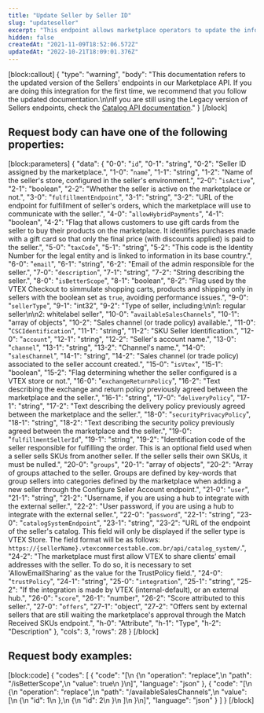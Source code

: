 ```yaml
---
title: "Update Seller by Seller ID"
slug: "updateseller"
excerpt: "This endpoint allows marketplace operators to update the information of sellers connected to their account. You can replace a path's value with another value in order to update that single information. There is no need to fill all the body params available, only the one you wish to update."
hidden: false
createdAt: "2021-11-09T18:52:06.572Z"
updatedAt: "2022-10-21T18:09:01.376Z"
---
```

[block:callout]
{
  "type": "warning",
  "body": "This documentation refers to the updated version of the Sellers' endpoints in our Marketplace API. If you are doing this integration for the first time, we recommend that you follow the updated documentation.\n\nIf you are still using the Legacy version of Sellers endpoints, check the [Catalog API documentation](https://developers.vtex.com/vtex-rest-api/reference/catalog-api-seller)."
}
[/block]
## Request body can have one of the following properties:

[block:parameters]
{
  "data": {
    "0-0": "`id`",
    "0-1": "string",
    "0-2": "Seller ID assigned by the marketplace.",
    "1-0": "`name`",
    "1-1": "string",
    "1-2": "Name of the seller's store, configured in the seller's environment.",
    "2-0": "`isActive`",
    "2-1": "boolean",
    "2-2": "Whether the seller is active on the marketplace or not.",
    "3-0": "`fulfillmentEndpoint`",
    "3-1": "string",
    "3-2": "URL of the endpoint for fulfillment of seller's orders, which the marketplace will use to communicate with the seller.",
    "4-0": "`allowHybridPayments`",
    "4-1": "boolean",
    "4-2": "Flag that allows customers to use gift cards from the seller to buy their products on the marketplace. It identifies purchases made with a gift card so that only the final price (with discounts applied) is paid to the seller.",
    "5-0": "`taxCode`",
    "5-1": "string",
    "5-2": "This code is the Identity Number for the legal entity and is linked to information in its base country.",
    "6-0": "`email`",
    "6-1": "string",
    "6-2": "Email of the admin responsible for the seller.",
    "7-0": "`description`",
    "7-1": "string",
    "7-2": "String describing the seller.",
    "8-0": "`isBetterScope`",
    "8-1": "boolean",
    "8-2": "Flag used by the VTEX Checkout to simmulate shopping carts, products and shipping only in sellers with the boolean set as `true`, avoiding performance issues.",
    "9-0": "`sellerType`",
    "9-1": "int32",
    "9-2": "Type of seller, including:\n\n1: regular seller\n\n2: whitelabel seller",
    "10-0": "`availableSalesChannels`",
    "10-1": "array of objects",
    "10-2": "Sales channel (or trade policy) available.",
    "11-0": "`CSCIdentification`",
    "11-1": "string",
    "11-2": "SKU Seller Identification.",
    "12-0": "`account`",
    "12-1": "string",
    "12-2": "Seller's account name.",
    "13-0": "`channel`",
    "13-1": "string",
    "13-2": "Channel's name.",
    "14-0": "`salesChannel`",
    "14-1": "string",
    "14-2": "Sales channel (or trade policy) associated to the seller account created.",
    "15-0": "`isVtex`",
    "15-1": "boolean",
    "15-2": "Flag determining whether the seller configured is a VTEX store or not.",
    "16-0": "`exchangeReturnPolicy`",
    "16-2": "Text describing the exchange and return policy previously agreed between the marketplace and the seller.",
    "16-1": "string",
    "17-0": "`deliveryPolicy`",
    "17-1": "string",
    "17-2": "Text describing the delivery policy previously agreed between the marketplace and the seller.",
    "18-0": "`securityPrivacyPolicy`",
    "18-1": "string",
    "18-2": "Text describing the security policy previously agreed between the marketplace and the seller.",
    "19-0": "`fulfillmentSellerId`",
    "19-1": "string",
    "19-2": "Identification code of the seller responsible for fulfilling the order. This is an optional field used when a seller sells SKUs from another seller. If the seller sells their own SKUs, it must be nulled.",
    "20-0": "`groups`",
    "20-1": "array of objects",
    "20-2": "Array of groups attached to the seller. Groups are defined by key-words that group sellers into categories defined by the marketplace when adding a new seller through the Configure Seller Account endpoint.",
    "21-0": "`user`",
    "21-1": "string",
    "21-2": "Username, if you are using a hub to integrate with the external seller.",
    "22-2": "User password, if you are using a hub to integrate with the external seller.",
    "22-0": "`password`",
    "22-1": "string",
    "23-0": "`catalogSystemEndpoint`",
    "23-1": "string",
    "23-2": "URL of the endpoint of the seller's catalog. This field will only be displayed if the seller type is VTEX Store. The field format will be as follows: `https://{sellerName}.vtexcommercestable.com.br/api/catalog_system/`.",
    "24-2": "The marketplace must first allow VTEX to share clients’ email addresses with the seller. To do so, it is necessary to set 'AllowEmailSharing' as the value for the TrustPolicy field.",
    "24-0": "`trustPolicy`",
    "24-1": "string",
    "25-0": "`integration`",
    "25-1": "string",
    "25-2": "If the integration is made by VTEX (internal-default), or an external hub.",
    "26-0": "`score`",
    "26-1": "number",
    "26-2": "Score attributed to this seller.",
    "27-0": "`offers`",
    "27-1": "object",
    "27-2": "Offers sent by external sellers that are still waiting the marketplace's approval through the Match Received SKUs endpoint.",
    "h-0": "Attribute",
    "h-1": "Type",
    "h-2": "Description"
  },
  "cols": 3,
  "rows": 28
}
[/block]
## Request body examples:
[block:code]
{
  "codes": [
    {
      "code": "[\n    {\n        \"operation\": \"replace\",\n        \"path\": \"/isBetterScope\",\n        \"value\": true\n    }\n]",
      "language": "json"
    },
    {
      "code": "[\n    {\n        \"operation\": \"replace\",\n        \"path\": \"/availableSalesChannels\",\n        \"value\": [\n            {\n                \"id\": 1\n            },\n            {\n                \"id\": 2\n            }\n        ]\n    }\n]",
      "language": "json"
    }
  ]
}
[/block]